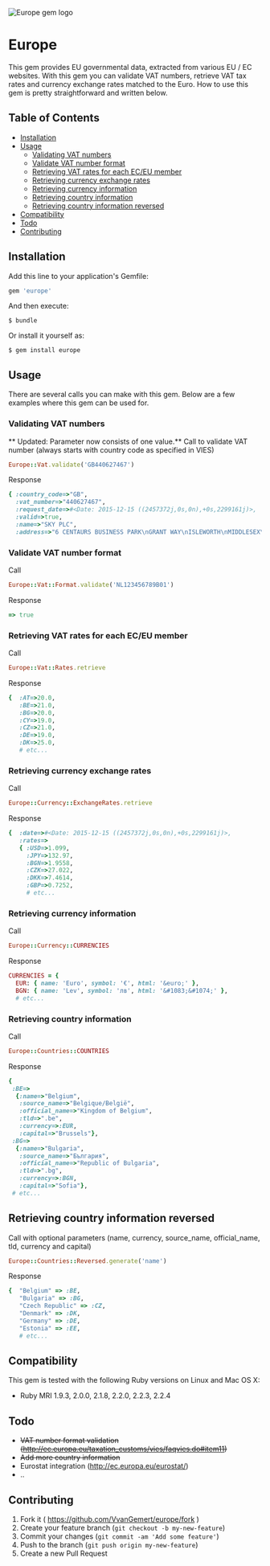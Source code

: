 ![Europe gem logo](https://s3-eu-west-1.amazonaws.com/valorsis.s3-website-eu-west-1.amazonaws.com/static/logo256.png)
# Europe

This gem provides EU governmental data, extracted from various EU / EC websites. With this gem you can validate VAT numbers, retrieve VAT tax rates and currency exchange rates matched to the Euro. How to use this gem is pretty straightforward and written below.

## Table of Contents
- [Installation](#installation)
- [Usage](#usage)
  - [Validating VAT numbers](#validating-vat-numbers)
  - [Validate VAT number format](#validate-vat-number-format)
  - [Retrieving VAT rates for each EC/EU member](#retrieving-vat-rates-for-each-eceu-member)
  - [Retrieving currency exchange rates](#retrieving-currency-exchange-rates)
  - [Retrieving currency information](#retrieving-currency-information)
  - [Retrieving country information](#retrieving-country-information)
  - [Retrieving country information reversed](#retrieving-country-information-reversed)
- [Compatibility](#compatibility)
- [Todo](#todo)
- [Contributing](#contributing)

## Installation

Add this line to your application's Gemfile:

```ruby
gem 'europe'
```

And then execute:

    $ bundle

Or install it yourself as:

    $ gem install europe

## Usage

There are several calls you can make with this gem. Below are a few examples
where this gem can be used for.

### Validating VAT numbers
** Updated: Parameter now consists of one value.**
Call to validate VAT number (always starts with country code as specified in VIES)
```ruby
Europe::Vat.validate('GB440627467')
```
Response
```ruby
{ :country_code=>"GB",
  :vat_number=>"440627467",
  :request_date=>#<Date: 2015-12-15 ((2457372j,0s,0n),+0s,2299161j)>,
  :valid=>true,
  :name=>"SKY PLC",
  :address=>"6 CENTAURS BUSINESS PARK\nGRANT WAY\nISLEWORTH\nMIDDLESEX\n\nTW7 5QD" }
```

### Validate VAT number format
Call
```ruby
Europe::Vat::Format.validate('NL123456789B01')
```
Response
```ruby
=> true
```


### Retrieving VAT rates for each EC/EU member
Call
```ruby
Europe::Vat::Rates.retrieve
```
Response
```ruby
{  :AT=>20.0,
   :BE=>21.0,
   :BG=>20.0,
   :CY=>19.0,
   :CZ=>21.0,
   :DE=>19.0,
   :DK=>25.0,
   # etc...
```

### Retrieving currency exchange rates
Call
```ruby
Europe::Currency::ExchangeRates.retrieve
```
Response
```ruby
{  :date=>#<Date: 2015-12-15 ((2457372j,0s,0n),+0s,2299161j)>,
   :rates=>
   { :USD=>1.099,
     :JPY=>132.97,
     :BGN=>1.9558,
     :CZK=>27.022,
     :DKK=>7.4614,
     :GBP=>0.7252,
     # etc...
```

### Retrieving currency information
Call
```ruby
Europe::Currency::CURRENCIES
```
Response
```ruby
CURRENCIES = {
  EUR: { name: 'Euro', symbol: '€', html: '&euro;' },
  BGN: { name: 'Lev', symbol: 'лв', html: '&#1083;&#1074;' },
  # etc...
```

### Retrieving country information
Call
```ruby
Europe::Countries::COUNTRIES
```
Response
```ruby
{
 :BE=>
  {:name=>"Belgium",
   :source_name=>"Belgique/België",
   :official_name=>"Kingdom of Belgium",
   :tld=>".be",
   :currency=>:EUR,
   :capital=>"Brussels"},
 :BG=>
  {:name=>"Bulgaria",
   :source_name=>"България",
   :official_name=>"Republic of Bulgaria",
   :tld=>".bg",
   :currency=>:BGN,
   :capital=>"Sofia"},
 # etc...
```

## Retrieving country information reversed
Call with optional parameters (name, currency, source_name, official_name, tld, currency and capital) 
```ruby
Europe::Countries::Reversed.generate('name')
```
Response
```ruby
{  "Belgium" => :BE,
   "Bulgaria" => :BG,
   "Czech Republic" => :CZ,
   "Denmark" => :DK,
   "Germany" => :DE,
   "Estonia" => :EE,
   # etc...
```

## Compatibility

This gem is tested with the following Ruby versions on Linux and Mac OS X:

- Ruby MRI 1.9.3, 2.0.0, 2.1.8, 2.2.0, 2.2.3, 2.2.4

## Todo

- ~~VAT number format validation (http://ec.europa.eu/taxation_customs/vies/faqvies.do#item11)~~
- ~~Add more country information~~
- Eurostat integration (http://ec.europa.eu/eurostat/)
- ..

## Contributing

1. Fork it ( https://github.com/VvanGemert/europe/fork )
2. Create your feature branch (`git checkout -b my-new-feature`)
3. Commit your changes (`git commit -am 'Add some feature'`)
4. Push to the branch (`git push origin my-new-feature`)
5. Create a new Pull Request